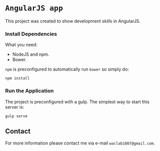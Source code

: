 # `AngularJS app`

This project was created to show development skills in AngularJS.

### Install Dependencies

What you need:

* NodeJS and npm.
* Bower.

`npm` is preconfigured to automatically run `bower` so simply do:

```
npm install
```

### Run the Application

The project is preconfigured with a gulp. The simplest way to start
this server is:

```
gulp serve
```

## Contact

For more information please contact me via e-mail `waclab1807@gmail.com`.

